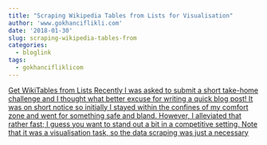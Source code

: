 ```yaml
---
title: "Scraping Wikipedia Tables from Lists for Visualisation"
author: 'www.gokhanciflikli.com'
date: '2018-01-30'
slug: scraping-wikipedia-tables-from
categories:
  - bloglink
tags:
  - gokhancifliklicom
---
```


[Get WikiTables from Lists Recently I was asked to submit a short take-home challenge and I thought what better excuse for writing a quick blog post! It was on short notice so initially I stayed within the confines of my comfort zone and went for something safe and bland. However, I alleviated that rather fast; I guess you want to stand out a bit in a competitive setting. Note that it was a visualisation task, so the data scraping was just a necessary<i class="fas fa-external-link-alt"></i>](https://www.gokhan.io/post/scraping-wikipedia/)

